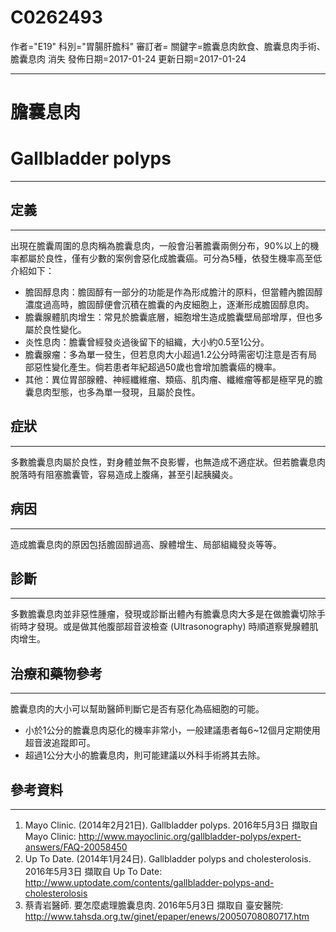 # C0262493
作者="E19"
科別="胃腸肝膽科"
審訂者=
關鍵字=膽囊息肉飲食、膽囊息肉手術、膽囊息肉 消失
發佈日期=2017-01-24
更新日期=2017-01-24

----------
# 膽囊息肉
# Gallbladder polyps
----------
## 定義
----------

出現在膽囊周圍的息肉稱為膽囊息肉，一般會沿著膽囊兩側分布，90%以上的機率都屬於良性，僅有少數的案例會惡化成膽囊癌。可分為5種，依發生機率高至低介紹如下：

- 膽固醇息肉：膽固醇有一部分的功能是作為形成膽汁的原料，但當體內膽固醇濃度過高時，膽固醇便會沉積在膽囊的內皮細胞上，逐漸形成膽固醇息肉。
- 膽囊腺體肌肉增生：常見於膽囊底層，細胞增生造成膽囊壁局部增厚，但也多屬於良性變化。
- 炎性息肉：膽囊曾經發炎過後留下的組織，大小約0.5至1公分。
- 膽囊腺瘤：多為單一發生，但若息肉大小超過1.2公分時需密切注意是否有局部惡性變化產生。倘若患者年紀超過50歲也會增加膽囊癌的機率。
- 其他：異位胃部腺體、神經纖維瘤、類癌、肌肉瘤、纖維瘤等都是極罕見的膽囊息肉型態，也多為單一發現，且屬於良性。
## 症狀
----------

多數膽囊息肉屬於良性，對身體並無不良影響，也無造成不適症狀。但若膽囊息肉脫落時有阻塞膽囊管，容易造成上腹痛，甚至引起胰臟炎。

## 病因
----------

造成膽囊息肉的原因包括膽固醇過高、腺體增生、局部組織發炎等等。 

## 診斷
----------

多數膽囊息肉並非惡性腫瘤，發現或診斷出體內有膽囊息肉大多是在做膽囊切除手術時才發現。或是做其他腹部超音波檢查 (Ultrasonography) 時順道察覺腺體肌肉增生。

## 治療和藥物參考
----------

膽囊息肉的大小可以幫助醫師判斷它是否有惡化為癌細胞的可能。

- 小於1公分的膽囊息肉惡化的機率非常小，一般建議患者每6~12個月定期使用超音波追蹤即可。
- 超過1公分大小的膽囊息肉，則可能建議以外科手術將其去除。 
## 參考資料
----------
1. Mayo Clinic. (2014年2月21日). Gallbladder polyps. 2016年5月3日 擷取自 Mayo Clinic: 
  http://www.mayoclinic.org/gallbladder-polyps/expert-answers/FAQ-20058450
2. Up To Date. (2014年1月24日). Gallbladder polyps and cholesterolosis. 2016年5月3日 擷取自 Up To Date: 
  http://www.uptodate.com/contents/gallbladder-polyps-and-cholesterolosis
3. 蔡青岩醫師.  要怎麼處理膽囊息肉. 2016年5月3日 擷取自 臺安醫院: 
  http://www.tahsda.org.tw/ginet/epaper/enews/20050708080717.htm

